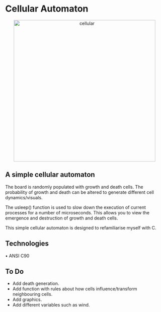 # Cellular Automaton

<p align="center">
    <img width="450" src="../main/images/cellular.png" alt="cellular">
</p>


## A simple cellular automaton

The board is randomly populated with growth and death cells. The probability of
growth and death can be altered to generate different cell dynamics/visuals.

The usleep() function is used to slow down the execution of current processes for
a number of microseconds. This allows you to view the emergence and destruction of
growth and death cells.

This simple cellular automaton is designed to refamiliarise myself with
C.

## Technologies
• ANSI C90  

## To Do

- Add death generation.
- Add function with rules about how cells influence/transform neighbouring cells.
- Add graphics.
- Add different variables such as wind.
